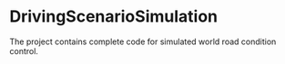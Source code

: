 # DrivingScenarioSimulation
The project contains complete code for simulated world road condition control.

